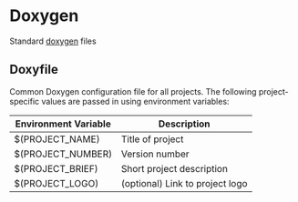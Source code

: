 # Doxygen
Standard [doxygen](https://www.doxygen.nl/index.html) files

## Doxyfile
Common Doxygen configuration file for all projects. The following project-specific values are passed in using environment variables:

| Environment Variable | Description                     |
| -------------------- | ------------------------------- |
| $(PROJECT_NAME)      | Title of project                |
| $(PROJECT_NUMBER)    | Version number                  |
| $(PROJECT_BRIEF)     | Short project description       |
| $(PROJECT_LOGO)      | (optional) Link to project logo |